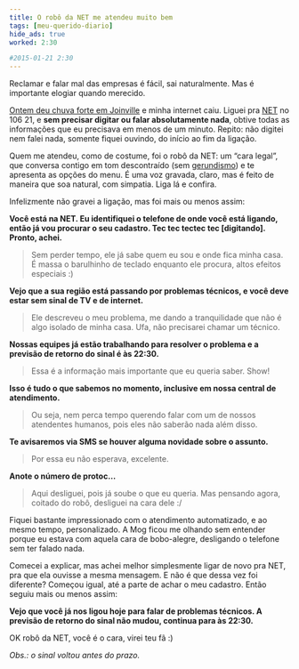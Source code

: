 ```yaml
---
title: O robô da NET me atendeu muito bem
tags: [meu-querido-diario]
hide_ads: true
worked: 2:30

#2015-01-21 2:30
---
```



Reclamar e falar mal das empresas é fácil, sai naturalmente. Mas é importante elogiar quando merecido.

[Ontem deu chuva forte em Joinville](http://anoticia.clicrbs.com.br/sc/geral/noticia/2015/01/chuva-alaga-ruas-de-joinville-no-fim-da-tarde-desta-terca-feira-4684681.html) e minha internet caiu. Liguei pra [NET](http://www.netcombo.com.br/) no 106 21, e **sem precisar digitar ou falar absolutamente nada**, obtive todas as informações que eu precisava em menos de um minuto. Repito: não digitei nem falei nada, somente fiquei ouvindo, do início ao fim da ligação.

Quem me atendeu, como de costume, foi o robô da NET: um “cara legal”, que conversa contigo em tom descontraído (sem [gerundismo](http://pt.wikipedia.org/wiki/Gerundismo)) e te apresenta as opções do menu. É uma voz gravada, claro, mas é feito de maneira que soa natural, com simpatia. Liga lá e confira.

Infelizmente não gravei a ligação, mas foi mais ou menos assim:

**Você está na NET. Eu identifiquei o telefone de onde você está ligando, então já vou procurar o seu cadastro. Tec tec tectec tec [digitando]. Pronto, achei.**

> Sem perder tempo, ele já sabe quem eu sou e onde fica minha casa. É massa o barulhinho de teclado enquanto ele procura, altos efeitos especiais :)

**Vejo que a sua região está passando por problemas técnicos, e você deve estar sem sinal de TV e de internet.**

> Ele descreveu o meu problema, me dando a tranquilidade que não é algo isolado de minha casa. Ufa, não precisarei chamar um técnico.

**Nossas equipes já estão trabalhando para resolver o problema e a previsão de retorno do sinal é às 22:30.**

> Essa é a informação mais importante que eu queria saber. Show!

**Isso é tudo o que sabemos no momento, inclusive em nossa central de atendimento.**

> Ou seja, nem perca tempo querendo falar com um de nossos atendentes humanos, pois eles não saberão nada além disso.

**Te avisaremos via SMS se houver alguma novidade sobre o assunto.**

> Por essa eu não esperava, excelente.

**Anote o número de protoc…**

> Aqui desliguei, pois já soube o que eu queria. Mas pensando agora, coitado do robô, desliguei na cara dele :/

Fiquei bastante impressionado com o atendimento automatizado, e ao mesmo tempo, personalizado. A Mog ficou me olhando sem entender porque eu estava com aquela cara de bobo-alegre, desligando o telefone sem ter falado nada.

Comecei a explicar, mas achei melhor simplesmente ligar de novo pra NET, pra que ela ouvisse a mesma mensagem. E não é que dessa vez foi diferente? Começou igual, até a parte de achar o meu cadastro. Então seguiu mais ou menos assim:

**Vejo que você já nos ligou hoje para falar de problemas técnicos. A previsão de retorno do sinal não mudou, continua para às 22:30.**

OK robô da NET, você é o cara, virei teu fã :)

*Obs.: o sinal voltou antes do prazo.*

